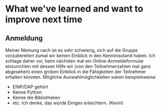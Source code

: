 # What we've learned and want to improve next time

## Anmeldung
Meiner Meinung nach ist es sehr schwierig, sich auf die Gruppe vorzubereiten zumal wir keinen Einblick in den Kenntnisstand haben. Ich schlage daher vor, beim nächsten mal ein Online-Anmeldeformular einzurichten mit dessen Hilfe wir (von den Teilnehmerzahlen mal ganz abgesehen) einen groben Einblick in die Fähigkeiten der Teilnehmer erhalten könnten. Mögliche Auswahlmöglichkeiten wären beispielsweise
 * EINP/DAP gehört
 * Kenne Python
 * Kenne die Bibliotheken
 * etc.
Ich denke, das würde Einiges erleichtern. (Kevin)